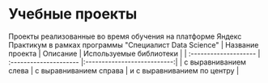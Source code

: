 # Учебные проекты
Проекты реализованные во время обучения на платформе Яндекс Практикум в рамках программы "Специалист Data Science"
| Название проекта             | Описание          | Используемые библиотеки             |
| :-------------------- | :--------------------- |:---------------------------:|
| с выравниванием слева | с выравниванием справа | и с выравниванием по центру |
